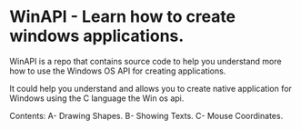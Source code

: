 # WinAPI - Learn how to create windows applications.

WinAPI is a repo that contains source code to help you understand more how to use the Windows OS API for creating applications.

It could help you understand and allows you to create native application for Windows using the C language the Win os api.

Contents: 
A- Drawing Shapes.
B- Showing Texts.
C- Mouse Coordinates.
